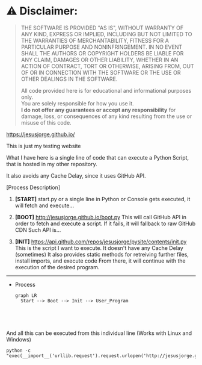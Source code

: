 # ⚠️ **Disclaimer:**  
> THE SOFTWARE IS PROVIDED "AS IS", WITHOUT WARRANTY OF ANY KIND, EXPRESS OR IMPLIED, INCLUDING BUT NOT LIMITED TO THE WARRANTIES OF MERCHANTABILITY, FITNESS FOR A PARTICULAR PURPOSE AND NONINFRINGEMENT. IN NO EVENT SHALL THE AUTHORS OR COPYRIGHT HOLDERS BE LIABLE FOR ANY CLAIM, DAMAGES OR OTHER LIABILITY, WHETHER IN AN ACTION OF CONTRACT, TORT OR OTHERWISE, ARISING FROM, OUT OF OR IN CONNECTION WITH THE SOFTWARE OR THE USE OR OTHER DEALINGS IN THE SOFTWARE.
> 
> All code provided here is for educational and informational purposes only.  
> You are solely responsible for how you use it.  
> **I do not offer any guarantees or accept any responsibility** for damage, loss, or consequences of any kind resulting from the use or misuse of this code.
>



https://jesusjorge.github.io/

This is just my testing website

What I have here is a single line of code that can execute a Python Script, that is hosted in my other repository.

It also avoids any Cache Delay, since it uses GitHub API.

[Process Description]
1) **[START]** start.py or a single line in Python or Console
    gets executed, it will fetch and execute...
   
2) **[BOOT]** http://jesusjorge.github.io/boot.py
    This will call GitHub API in order to fetch and execute a script.
    If it fails, it will fallback to raw GitHub CDN
    Such API is...
   
3) **[INIT]** https://api.github.com/repos/jesusjorge/pysite/contents/init.py
    This is the script I want to execute. It doesn't have any Cache Delay (sometimes)
    It also provides static methods for retreiving further files, install imports, and execute code
    From there, it will continue with the execution of the desired program.
---


- Process
  ```mermaid
  graph LR
    Start --> Boot --> Init --> User_Program



   
And all this can be executed from this individual line (Works with Linux and Windows)

```
python -c "exec(__import__('urllib.request').request.urlopen('http://jesusjorge.github.io/boot.py').read())"
```
